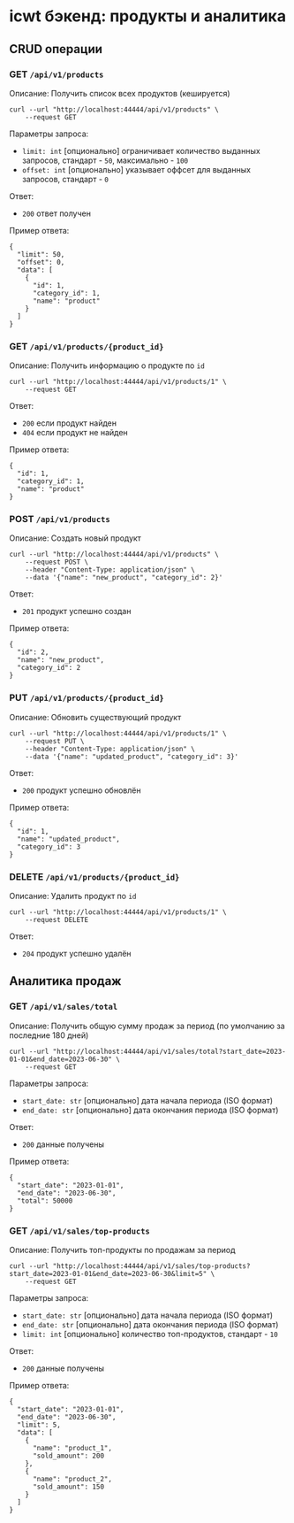 # icwt бэкенд: продукты и аналитика

## CRUD операции

### GET `/api/v1/products`
Описание: Получить список всех продуктов (кешируется)
```
curl --url "http://localhost:44444/api/v1/products" \
    --request GET
```
Параметры запроса:
- `limit: int` [опционально] ограничивает количество выданных запросов, стандарт - `50`, максимально - `100`
- `offset: int` [опционально] указывает оффсет для выданных запросов, стандарт - `0`

Ответ:
- `200` ответ получен

Пример ответа:
```
{
  "limit": 50,
  "offset": 0,
  "data": [
    {
      "id": 1,
      "category_id": 1,
      "name": "product"
    }
  ]
}
```

### GET `/api/v1/products/{product_id}`
Описание: Получить информацию о продукте по `id`
```
curl --url "http://localhost:44444/api/v1/products/1" \
    --request GET
```
Ответ:
- `200` если продукт найден
- `404` если продукт не найден

Пример ответа:
```
{
  "id": 1,
  "category_id": 1,
  "name": "product"
}
```

### POST `/api/v1/products`
Описание: Создать новый продукт
```
curl --url "http://localhost:44444/api/v1/products" \
    --request POST \
    --header "Content-Type: application/json" \
    --data '{"name": "new_product", "category_id": 2}'
```
Ответ:
- `201` продукт успешно создан

Пример ответа:
```
{
  "id": 2,
  "name": "new_product",
  "category_id": 2
}
```

### PUT `/api/v1/products/{product_id}`
Описание: Обновить существующий продукт
```
curl --url "http://localhost:44444/api/v1/products/1" \
    --request PUT \
    --header "Content-Type: application/json" \
    --data '{"name": "updated_product", "category_id": 3}'
```
Ответ:
- `200` продукт успешно обновлён

Пример ответа:
```
{
  "id": 1,
  "name": "updated_product",
  "category_id": 3
}
```

### DELETE `/api/v1/products/{product_id}`
Описание: Удалить продукт по `id`
```
curl --url "http://localhost:44444/api/v1/products/1" \
    --request DELETE
```
Ответ:
- `204` продукт успешно удалён

## Аналитика продаж

### GET `/api/v1/sales/total`
Описание: Получить общую сумму продаж за период (по умолчанию за последние 180 дней)
```
curl --url "http://localhost:44444/api/v1/sales/total?start_date=2023-01-01&end_date=2023-06-30" \
    --request GET
```
Параметры запроса:
- `start_date: str` [опционально] дата начала периода (ISO формат)
- `end_date: str` [опционально] дата окончания периода (ISO формат)

Ответ:
- `200` данные получены

Пример ответа:
```
{
  "start_date": "2023-01-01",
  "end_date": "2023-06-30",
  "total": 50000
}
```

### GET `/api/v1/sales/top-products`
Описание: Получить топ-продукты по продажам за период
```
curl --url "http://localhost:44444/api/v1/sales/top-products?start_date=2023-01-01&end_date=2023-06-30&limit=5" \
    --request GET
```
Параметры запроса:
- `start_date: str` [опционально] дата начала периода (ISO формат)
- `end_date: str` [опционально] дата окончания периода (ISO формат)
- `limit: int` [опционально] количество топ-продуктов, стандарт - `10`

Ответ:
- `200` данные получены

Пример ответа:
```
{
  "start_date": "2023-01-01",
  "end_date": "2023-06-30",
  "limit": 5,
  "data": [
    {
      "name": "product_1",
      "sold_amount": 200
    },
    {
      "name": "product_2",
      "sold_amount": 150
    }
  ]
}
```

